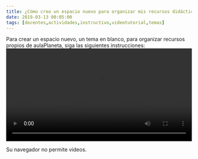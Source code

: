 ```yaml
---
title: ¿Cómo creo un espacio nuevo para organizar mis recursos didácticos?
date: 2019-03-13 00:05:00
tags: [docentes,actividades,instructivo,videotutorial,temas]
---
```

Para crear un espacio nuevo, un tema en blanco, para organizar recursos propios de aulaPlaneta, siga las siguientes instrucciones:
<video controls="controls" style="width: 100%">
  <source type="video/mp4" src="../vids/05_TemaNuevo.mp4"></source>
  <p>Su navegador no permite videos.</p>
</video>